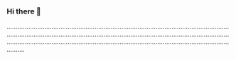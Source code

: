 ### Hi there 👋

..............................................................................................................................................................................................................................................................................................................................................................................................